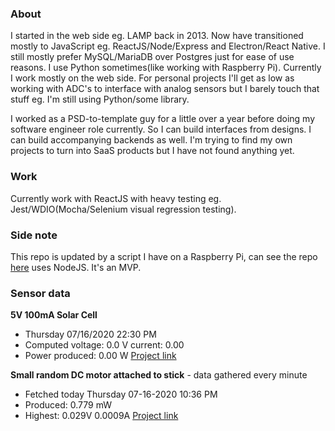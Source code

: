 ### About

I started in the web side eg. LAMP back in 2013. Now have transitioned mostly to JavaScript eg. ReactJS/Node/Express and Electron/React Native. I still mostly prefer MySQL/MariaDB over Postgres just for ease of use reasons. I use Python sometimes(like working with Raspberry Pi). Currently I work mostly on the web side. For personal projects I'll get as low as working with ADC's to interface with analog sensors but I barely touch that stuff eg. I'm still using Python/some library.

I worked as a PSD-to-template guy for a little over a year before doing my software engineer role currently. So I can build interfaces from designs. I can build accompanying backends as well. I'm trying to find my own projects to turn into SaaS products but I have not found anything yet.

### Work

Currently work with ReactJS with heavy testing eg. Jest/WDIO(Mocha/Selenium visual regression testing).

### Side note
This repo is updated by a script I have on a Raspberry Pi, can see the repo [here](https://github.com/jdc-cunningham/raspi-git-repo-updater) uses NodeJS. It's an MVP.

### Sensor data
**5V 100mA Solar Cell**
- Thursday 07/16/2020 22:30 PM
- Computed voltage: 0.0 V current: 0.00
- Power produced: 0.00 W
[Project link](https://github.com/jdc-cunningham/raspisolarplotter)

**Small random DC motor attached to stick** - data gathered every minute
- Fetched today Thursday 07-16-2020 10:36 PM
- Produced: 0.779 mW
- Highest: 0.029V 0.0009A
[Project link](https://github.com/jdc-cunningham/turbine-raspi)
